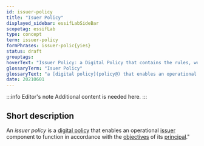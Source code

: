 ```yaml
---
id: issuer-policy
title: "Isuer Policy"
displayed_sidebar: essifLabSideBar
scopetag: essifLab
type: concept
term: issuer-policy
formPhrases: issuer-polic{yies}
status: draft
grouptags:
hoverText: "Issuer Policy: a Digital Policy that contains the rules, working-instructions, preferences and other guidance for an operational Issuer component to function in accordance with the Objectives of its Principal."
glossaryTerm: "Isuer Policy"
glossaryText: "a [digital policy](policy@) that enables an operational [issuer](@) component to function in accordance with the [objective](@) of its [principal](@)."
date: 20210601
---
```


:::info Editor's note
Additional content is needed here.
:::

## Short description

An *issuer policy* is a [digital policy](policy@) that enables an operational [issuer](@) component to function in accordance with the [objectives](@) of its [principal](@)."
